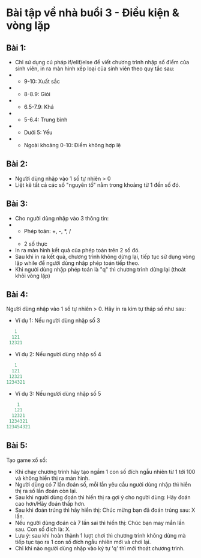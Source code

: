 # Bài tập về nhà buổi 3 - Điều kiện & vòng lặp

## Bài 1:

- Chỉ sử dụng cú pháp if/elif/else để viết chương trình nhập số điểm của sinh viên, in ra màn hình xếp loại của sinh viên theo quy tắc sau:
- - 9-10: Xuất sắc
- - 8-8.9: Giỏi
- - 6.5-7.9: Khá
- - 5-6.4: Trung bình
- - Dưới 5: Yếu
- - Ngoài khoảng 0-10: Điểm không hợp lệ

## Bài 2:

- Người dùng nhập vào 1 số tự nhiên > 0
- Liệt kê tất cả các số "nguyên tố" nằm trong khoảng từ 1 đến số đó.

## Bài 3:

- Cho người dùng nhập vào 3 thông tin:
- - Phép toán: +, -, \*, /
- - 2 số thực
- In ra màn hình kết quả của phép toán trên 2 số đó.
- Sau khi in ra kết quả, chương trình không dừng lại, tiếp tục sử dụng vòng lặp while để người dùng nhập phép toán tiếp theo.
- Khi người dùng nhập phép toán là "q" thì chương trình dừng lại (thoát khỏi vòng lặp)

## Bài 4:

Người dùng nhập vào 1 số tự nhiên > 0. Hãy in ra kim tự tháp số như sau:

- Ví dụ 1: Nếu người dùng nhập số 3

```python
   1
  121
 12321
```

- Ví dụ 2: Nếu người dùng nhập số 4

```python
   1
  121
 12321
1234321
```

- Ví dụ 3: Nếu người dùng nhập số 5

```python
    1
   121
  12321
 1234321
123454321
```

## Bài 5:

Tạo game xổ số:

- Khi chạy chương trình hãy tạo ngầm 1 con số đích ngẫu nhiên từ 1 tới 100 và không hiển thị ra màn hình.
- Người dùng có 7 lần đoán số, mỗi lần yêu cầu người dùng nhập thì hiển thị ra số lần đoán còn lại.
- Sau khi người dùng đoán thì hiển thị ra gợi ý cho người dùng: Hãy đoán cao hơn/Hãy đoán thấp hơn.
- Sau khi đoán trúng thì hãy hiển thị: Chúc mừng bạn đã đoán trúng sau: X lần.
- Nếu người dùng đoán cả 7 lần sai thì hiển thị: Chúc bạn may mắn lần sau. Con số đích là: X.
- Lưu ý: sau khi hoàn thành 1 lượt chơi thì chương trình không dừng mà tiếp tục tạo ra 1 con số đích ngẫu nhiên mới và chơi lại.
- Chỉ khi nào người dùng nhập vào ký tự 'q' thì mới thoát chương trình.
